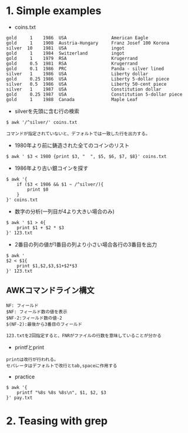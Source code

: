 # 1. Simple examples

- coins.txt
```
gold     1    1986  USA                 American Eagle
gold     1    1908  Austria-Hungary     Franz Josef 100 Korona
silver  10    1981  USA                 ingot
gold     1    1984  Switzerland         ingot
gold     1    1979  RSA                 Krugerrand
gold     0.5  1981  RSA                 Krugerrand
gold     0.1  1986  PRC                 Panda - silver lined
silver   1    1986  USA                 Liberty dollar
gold     0.25 1986  USA                 Liberty 5-dollar piece
silver   0.5  1986  USA                 Liberty 50-cent piece
silver   1    1987  USA                 Constitution dollar
gold     0.25 1987  USA                 Constitution 5-dollar piece
gold     1    1988  Canada              Maple Leaf
```

- silverを先頭に含む行の検索
```
$ awk '/^silver/' coins.txt

コマンドが指定されていないと、デフォルトでは一致した行を出力する。
```

- 1980年より前に鋳造された全てのコインのリスト
```
$ awk ' $3 < 1980 {print $3, "  ", $5, $6, $7, $8}' coins.txt
```

- 1986年より古い銀コインを探す
```
$ awk '{
    if ($3 < 1986 && $1 ~ /^silver/){
        print $0
    }
}' coins.txt
```

- 数字の分析(一列目が4より大きい場合のみ)
```
$ awk ' $1 > 4{
    print $1 + $2 * $3
}' 123.txt
```
- 2番目の列の値が1番目の列より小さい場合各行の3番目を出力
```
$ awk '
$2 < $1{
    print $1,$2,$3,$1+$2*$3
}' 123.txt
```

## AWKコマンドライン構文
```
NF: フィールド
$NF: フィールド数の値を表示
$NF-2:フィールド数の値-2
$(NF-2):最後から3番目のフィールド

123.txtを2回指定すると、FNRがファイルの行数を意味していることが分かる
```

- printfとprint
```
printは改行が行われる。
セパレータはデフォルトで改行とtab,spaceに作用する
```

- practice
```
$ awk '{
    printf "%8s %8s %8s\n", $1, $2, $3
}' pay.txt
```

# 2. Teasing with grep